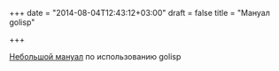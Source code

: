 +++
date = "2014-08-04T12:43:12+03:00"
draft = false
title = "Мануал golisp"

+++

<p><a href="http://techblog.steelseries.com/golisp.html">Небольшой мануал</a>&nbsp;по использованию golisp</p>

